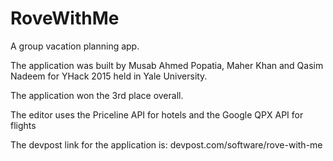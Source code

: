 # RoveWithMe
A group vacation planning app.

The application was built by Musab Ahmed Popatia, Maher Khan and Qasim Nadeem for YHack 2015 held in Yale University.

The application won the 3rd place overall.

The editor uses the Priceline API for hotels and the Google QPX API for flights

The devpost link for the application is: devpost.com/software/rove-with-me